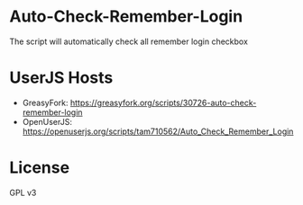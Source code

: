 # Auto-Check-Remember-Login
The script will automatically check all remember login checkbox
# UserJS Hosts
- GreasyFork: https://greasyfork.org/scripts/30726-auto-check-remember-login
- OpenUserJS: https://openuserjs.org/scripts/tam710562/Auto_Check_Remember_Login
# License
GPL v3

